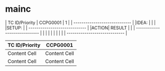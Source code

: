 # mainc

| TC ID/Priority | CCPG0001 | 1 |
| ----------------------------- |
|IDEA:                          |
|                               |
|SETUP:                         |
| ----------------------------- |
|ACTION|      RESULT |          |
| ----------------------------- |
|      |             |          |
|      |             |          |
| ----------------------------- |



| TC ID/Priority  | CCPG0001      |
| --------------  | ------------- |
| Content Cell    | Content Cell  |
| Content Cell    | Content Cell  |
